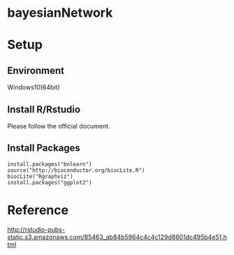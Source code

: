 # bayesianNetwork

# Setup

## Environment

Windows10(64bit)

## Install R/Rstudio

Please follow the official document.

## Install Packages

```
install.packages("bnlearn")
source("http://bioconductor.org/biocLite.R")
biocLite("Rgraphviz")
install.packages("ggplot2")
```

# Reference

http://rstudio-pubs-static.s3.amazonaws.com/85463_ab84b5964c4c4c129d8601dc495b4e51.html

